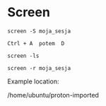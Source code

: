 
# Screen

```
screen -S moja_sesja
```

```
Ctrl + A  potem  D
```

```
screen -ls
```

```
screen -r moja_sesja
```

Example location:

/home/ubuntu/proton-imported